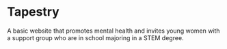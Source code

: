 # Tapestry
A basic website that promotes mental health and invites young women with a support group who are in school majoring in a STEM degree. 

